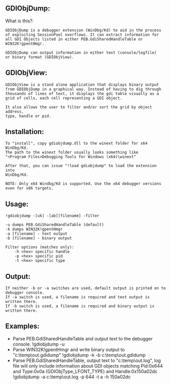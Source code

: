 GDIObjDump:
-----------

What is this?:

    GDIObjDump is a debugger extension (WinDbg/Kd) to aid in the process 
	of exploiting SessionPool overflows. It can extract information for 
	all GDI Objects listed in either PEB.GdiSharedHandleTable or WIN32K!gpentHmgr.
	
    GDIObjDump can output information in either text (console/logfile) 
	or binary format (GDIObjView).
    
GDIObjView:
-----------
    GDIObjView is a stand alone application that displays binary output 
	from GDIObjDump in a graphical way. Instead of having to dig through 
	thousands of lines of text, it displays the gdi table visually as a 
	grid of cells, each cell representing a GDI object.
    
    It also allows the user to filter and/or sort the grid by object address, 
	type, handle or pid.

Installation:
-------------
    To "install", copy gdiobjdump.dll to the winext folder for x64 WinDbg/Kd. 
    The path to the winext folder usually looks something like 
	"<Program Files>Debugging Tools for Windows (x64)\winext"

    After that, you can issue "!load gdiobjdump" to load the extension into 
	WinDbg/Kd. 
    
    NOTE: Only x64 Windbg/Kd is supported. Use the x64 debugger versions even for x86 targets.
        
Usage: 
------
    !gdiobjdump -[uk] -[ab][filename] -filter
    
    -u dumps PEB.GdiSharedHandleTable (default)
    -k dumps WIN32K!gpentHmgr
    -a [filename] - text output
    -b [filename] - binary output
    
    Filter options (matches only):
        -h <hex> specific handle
        -p <hex> specific pid
        -t <hex> specific type

Output:
-------
    If neither -b or -a switches are used, default output is printed on to debugger console.
    If -a switch is used, a filename is required and text output is written there.
    If -b switch is used, a filename is required and binary output is written there.

Examples: 
---------

- Parse PEB.GdiSharedHandleTable and output text to the debugger console.
!gdiobjdump -u
- Parse WIN32K!gpentHmgr and write binary output to "c:\temp\out.gdidump" 
!gdiobjdump -k -b c:\temp\out.gdidump                   
- Parse PEB.GdiSharedHandleTable, output text to "c:\temp\out.log", 
log file will only include information about GDI objects matching 
Pid:0x644 and Type:0x0a (GDIObjType_LFONT_TYPE) and Handle:0x150a02dc
!gdiobjdump -a c:\temp\out.log -p 644 -t a -h 150a02dc
